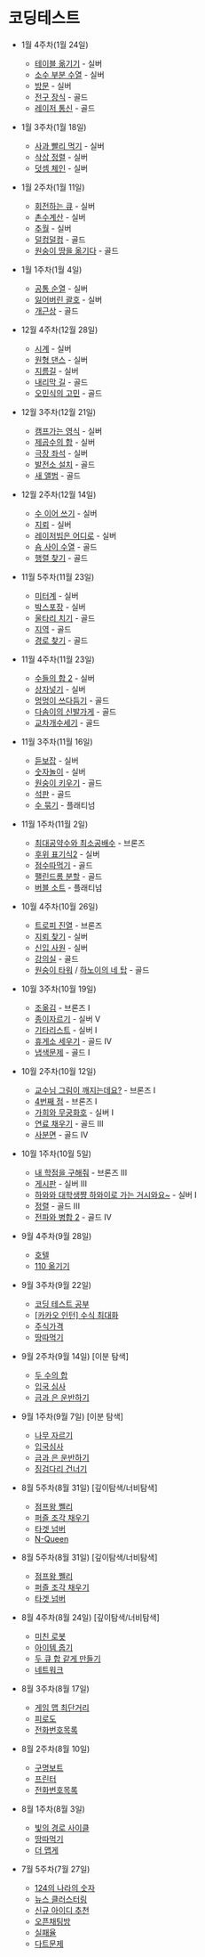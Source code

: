 # 코딩테스트

+ 1월 4주차(1월 24일)
  * [테이블 옮기기](https://www.acmicpc.net/problem/7348) - 실버
  * [소수 부분 수열](https://www.acmicpc.net/problem/6884) - 실버
  * [방문](https://www.acmicpc.net/problem/12968) - 실버
  * [전구 장식](https://www.acmicpc.net/problem/5527) - 골드
  * [레이저 통신](https://www.acmicpc.net/problem/6087) - 골드

+ 1월 3주차(1월 18일)
  * [사과 빨리 먹기](https://www.acmicpc.net/problem/26170) - 실버
  * [삭삽 정렬](https://www.acmicpc.net/problem/13884) - 실버
  * [덧셈 체인](https://www.acmicpc.net/problem/6590) - 실버

+ 1월 2주차(1월 11일)
  * [회전하는 큐](https://www.acmicpc.net/problem/1021) - 실버
  * [촌수계산](https://www.acmicpc.net/problem/2644) - 실버
  * [추월](https://www.acmicpc.net/problem/2002) - 실버
  * [덜컹덜컹](https://www.acmicpc.net/problem/1656) - 골드
  * [원숭이 땅을 옮기다](https://www.acmicpc.net/problem/1425) - 골드

+ 1월 1주차(1월 4일)
  * [공통 순열](https://www.acmicpc.net/problem/1622) - 실버
  * [잃어버린 괄호](https://www.acmicpc.net/problem/1541) - 실버
  * [개근상](https://www.acmicpc.net/problem/1563) - 골드

+ 12월 4주차(12월 28일)
  * [시계](https://www.acmicpc.net/problem/2082) - 실버
  * [원형 댄스](https://www.acmicpc.net/problem/2117) - 실버
  * [지름길](https://www.acmicpc.net/problem/1446) - 실버
  * [내리막 길](https://www.acmicpc.net/problem/1520) - 골드
  * [오민식의 고민](https://www.acmicpc.net/problem/1219) - 골드

+ 12월 3주차(12월 21일)
  * [캠프가는 영식](https://www.acmicpc.net/problem/1590) - 실버
  * [제곱수의 합](https://www.acmicpc.net/problem/1699) - 실버
  * [극장 좌석](https://www.acmicpc.net/problem/2302) - 실버
  * [발전소 설치](https://www.acmicpc.net/problem/1277) - 골드
  * [새 앨범](https://www.acmicpc.net/problem/1424) - 골드

+ 12월 2주차(12월 14일)
  * [수 이어 쓰기](https://www.acmicpc.net/problem/1515) - 실버
  * [지뢰](https://www.acmicpc.net/problem/2232) - 실버
  * [레이저빔은 어디로](https://www.acmicpc.net/problem/3709) - 실버
  * [숌 사이 수열](https://www.acmicpc.net/problem/1469) - 골드
  * [행렬 찾기](https://www.acmicpc.net/problem/1687) - 골드

+ 11월 5주차(11월 23일)
  * [미터계](https://www.acmicpc.net/problem/1862) - 실버
  * [박스포장](https://www.acmicpc.net/problem/1997) - 실버
  * [울타리 치기](https://www.acmicpc.net/problem/1364) - 골드
  * [지역](https://www.acmicpc.net/problem/1304) - 골드
  * [경로 찾기](https://www.acmicpc.net/problem/1513) - 골드

+ 11월 4주차(11월 23일)
  * [수들의 합 2](https://www.acmicpc.net/problem/2003) - 실버
  * [상자넣기](https://www.acmicpc.net/problem/1965) - 실버
  * [멍멍이 쓰다듬기](https://www.acmicpc.net/problem/1669) - 골드
  * [다솜이의 신발가게](https://www.acmicpc.net/problem/1661) - 골드
  * [교차개수세기](https://www.acmicpc.net/problem/1615) - 골드

+ 11월 3주차(11월 16일)
  * [듣보잡](https://www.acmicpc.net/problem/1764) - 실버
  * [숫자놀이](https://www.acmicpc.net/problem/1679) - 실버
  * [원숭이 키우기](https://www.acmicpc.net/problem/1423) - 골드
  * [석판](https://www.acmicpc.net/problem/1691) - 골드
  * [수 묶기](https://www.acmicpc.net/problem/1852) - 플래티넘

+ 11월 1주차(11월 2일)
  * [최대공약수와 최소공배수](https://www.acmicpc.net/problem/2609) - 브론즈
  * [후위 표기식2](https://www.acmicpc.net/problem/1935) - 실버
  * [점수따먹기](https://www.acmicpc.net/problem/1749) - 골드
  * [팰린드롬 분할](https://www.acmicpc.net/problem/1509) - 골드
  * [버블 소트](https://www.acmicpc.net/problem/1517) - 플래티넘

+ 10월 4주차(10월 26일)
  * [트로피 진열](https://www.acmicpc.net/problem/1668) - 브론즈
  * [지뢰 찾기](https://www.acmicpc.net/problem/1996) - 실버
  * [신입 사원](https://www.acmicpc.net/problem/1946) - 실버
  * [강의실](https://www.acmicpc.net/problem/1374) - 골드
  * [원숭이 타워](https://www.acmicpc.net/problem/1607) / [하노이의 네 탑](https://www.acmicpc.net/problem/9942) - 골드

+ 10월 3주차(10월 19일)
  * [조옮김](https://www.acmicpc.net/problem/4732) - 브론즈 I
  * [종이자르기](https://www.acmicpc.net/problem/2628) - 실버 V
  * [기타리스트](https://www.acmicpc.net/problem/1495) - 실버 I
  * [휴게소 세우기](https://www.acmicpc.net/problem/1477) - 골드 IV
  * [냅색문제](https://www.acmicpc.net/problem/1450) - 골드 I
  
+ 10월 2주차(10월 12일)
  * [교수님 그림이 깨지는데요?](https://www.acmicpc.net/problem/20205) - 브론즈 I
  * [4번째 점](https://www.acmicpc.net/problem/1894) - 브론즈 I
  * [가희와 무궁화호](https://www.acmicpc.net/problem/24336) - 실버 I
  * [연료 채우기](https://www.acmicpc.net/problem/1826) - 골드 III
  * [사분면](https://www.acmicpc.net/problem/1891) - 골드 IV

+ 10월 1주차(10월 5일)
  * [내 학점을 구해줘](https://www.acmicpc.net/problem/10984) - 브론즈 III
  * [게시판](https://www.acmicpc.net/problem/3063) - 실버 III
  * [하와와 대학생쨩 하와이로 가는 거시와요~](https://www.acmicpc.net/problem/16456) - 실버 I
  * [정렬](https://www.acmicpc.net/problem/17432) - 골드 III
  * [전파와 병합 2](https://www.acmicpc.net/problem/23302) - 골드 IV

+ 9월 4주차(9월 28일)
  * [호텔](https://www.acmicpc.net/problem/1106)
  * [110 옮기기](https://school.programmers.co.kr/learn/courses/30/lessons/77886)

+ 9월 3주차(9월 22일)
  * [코딩 테스트 공부](https://school.programmers.co.kr/learn/courses/30/lessons/118668)
  * [[카카오 인턴] 수식 최대화](https://school.programmers.co.kr/learn/courses/30/lessons/67257)
  * [주식가격](https://school.programmers.co.kr/learn/courses/30/lessons/42584)
  * [땅따먹기](https://school.programmers.co.kr/learn/courses/30/lessons/12913)

+ 9월 2주차(9월 14일) [이분 탐색]
  * [두 수의 합](https://www.acmicpc.net/problem/9024)
  * [입국 심사](https://school.programmers.co.kr/learn/courses/30/lessons/43238)
  * [금과 은 운반하기](https://school.programmers.co.kr/learn/courses/30/lessons/86053)

+ 9월 1주차(9월 7일) [이분 탐색]
  * [나무 자르기](https://www.acmicpc.net/problem/2805)
  * [입국심사](https://school.programmers.co.kr/learn/courses/30/lessons/43238)
  * [금과 은 운반하기](https://school.programmers.co.kr/learn/courses/30/lessons/86053)
  * [징검다리 건너기](https://school.programmers.co.kr/learn/courses/30/lessons/64062)

+ 8월 5주차(8월 31일) [깊이탐색/너비탐색]
  * [점프왕 쩰리](https://www.acmicpc.net/problem/16173)
  * [퍼즐 조각 채우기](https://school.programmers.co.kr/learn/courses/30/lessons/84021)
  * [타겟 넘버](https://school.programmers.co.kr/learn/courses/30/lessons/43165)
  * [N-Queen](https://school.programmers.co.kr/learn/courses/30/lessons/12952)

+ 8월 5주차(8월 31일) [깊이탐색/너비탐색]
  * [점프왕 쩰리](https://www.acmicpc.net/problem/16173)
  * [퍼즐 조각 채우기](https://school.programmers.co.kr/learn/courses/30/lessons/84021)
  * [타겟 넘버](https://school.programmers.co.kr/learn/courses/30/lessons/43165)

+ 8월 4주차(8월 24일) [깊이탐색/너비탐색]
  * [미친 로봇](https://www.acmicpc.net/problem/1405)
  * [아이템 줍기](https://school.programmers.co.kr/learn/courses/30/lessons/87694)
  * [두 큐 합 같게 만들기](https://school.programmers.co.kr/learn/courses/30/lessons/118667)
  * [네트워크](https://school.programmers.co.kr/learn/courses/30/lessons/43162)

+ 8월 3주차(8월 17일)
  * [게임 맵 최단거리](https://school.programmers.co.kr/learn/courses/30/lessons/1844)
  * [피로도](https://school.programmers.co.kr/learn/courses/30/lessons/87946)
  * [전화번호목록](https://school.programmers.co.kr/learn/courses/30/lessons/42577)

+ 8월 2주차(8월 10일)
  * [구명보트](https://school.programmers.co.kr/learn/courses/30/lessons/42885)
  * [프린터](https://school.programmers.co.kr/learn/courses/30/lessons/42587)
  * [전화번호목록](https://school.programmers.co.kr/learn/courses/30/lessons/42577)

+ 8월 1주차(8월 3일)
  * [빛의 경로 사이클](https://school.programmers.co.kr/learn/courses/30/lessons/86052)
  * [땅따먹기](https://school.programmers.co.kr/learn/courses/30/lessons/12913#qna)
  * [더 맵게](https://school.programmers.co.kr/learn/courses/30/lessons/42626?language=python3)

+ 7월 5주차(7월 27일)
  * [124의 나라의 숫자](https://school.programmers.co.kr/learn/courses/30/lessons/12899)
  * [뉴스 클러스터링](https://school.programmers.co.kr/learn/courses/30/lessons/17677)
  * [신규 아이디 추천](https://school.programmers.co.kr/learn/courses/30/lessons/72410)
  * [오픈채팅방](https://school.programmers.co.kr/learn/courses/30/lessons/42888)
  * [실패율](https://school.programmers.co.kr/learn/courses/30/lessons/42889)
  * [다트문제](https://school.programmers.co.kr/learn/courses/30/lessons/17682)

